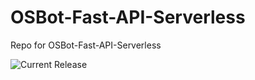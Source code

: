 # OSBot-Fast-API-Serverless
Repo for OSBot-Fast-API-Serverless

![Current Release](https://img.shields.io/badge/release-v1.2.1-blue)
